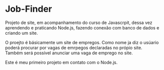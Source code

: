 # Job-Finder
Projeto de site, em acompanhamento do curso de Javascrpit, dessa vez aprendendo e praticando Node.js, fazendo conexão com banco de dados e criando um site.

O proejto é básicamente um site de empregos. Como nome ja diz o usúario poderá procurar por vagas de emrpegos declaradas no própio site.
Também será possível anunciar uma vaga de emprego no site.

Este é meu primeiro projeto em contato com o Node.js.
